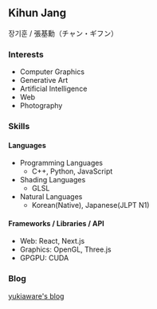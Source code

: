 ## Kihun Jang

장기훈 / 張基勳（チャン・ギフン）

### Interests
- Computer Graphics
- Generative Art
- Artificial Intelligence
- Web
- Photography

### Skills
#### Languages
- Programming Languages
  - C++, Python, JavaScript
- Shading Languages
  - GLSL
- Natural Languages
  - Korean(Native), Japanese(JLPT N1)

#### Frameworks / Libraries / API
- Web: React, Next.js
- Graphics: OpenGL, Three.js
- GPGPU: CUDA

### Blog
[yukiaware's blog](https://kihuntea.com)


<!--
**harutea/harutea** is a ✨ _special_ ✨ repository because its `README.md` (this file) appears on your GitHub profile.

Here are some ideas to get you started:

- 🔭 I’m currently working on ...
- 🌱 I’m currently learning ...
- 👯 I’m looking to collaborate on ...
- 🤔 I’m looking for help with ...
- 💬 Ask me about ...
- 📫 How to reach me: ...
- 😄 Pronouns: ...
- ⚡ Fun fact: ...
-->
